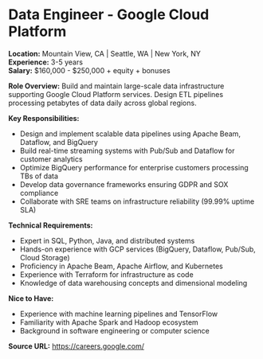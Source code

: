 # Data Engineer - Google Cloud Platform

**Location:** Mountain View, CA | Seattle, WA | New York, NY  
**Experience:** 3-5 years  
**Salary:** $160,000 - $250,000 + equity + bonuses

**Role Overview:**
Build and maintain large-scale data infrastructure supporting Google Cloud Platform services. Design ETL pipelines processing petabytes of data daily across global regions.

**Key Responsibilities:**
- Design and implement scalable data pipelines using Apache Beam, Dataflow, and BigQuery
- Build real-time streaming systems with Pub/Sub and Dataflow for customer analytics
- Optimize BigQuery performance for enterprise customers processing TBs of data
- Develop data governance frameworks ensuring GDPR and SOX compliance
- Collaborate with SRE teams on infrastructure reliability (99.99% uptime SLA)

**Technical Requirements:**
- Expert in SQL, Python, Java, and distributed systems
- Hands-on experience with GCP services (BigQuery, Dataflow, Pub/Sub, Cloud Storage)
- Proficiency in Apache Beam, Apache Airflow, and Kubernetes
- Experience with Terraform for infrastructure as code
- Knowledge of data warehousing concepts and dimensional modeling

**Nice to Have:**
- Experience with machine learning pipelines and TensorFlow
- Familiarity with Apache Spark and Hadoop ecosystem
- Background in software engineering or computer science

**Source URL:** https://careers.google.com/